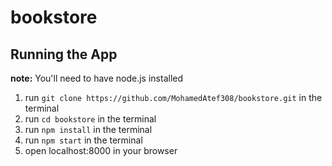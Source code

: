 # bookstore

## Running the App
**note:** You'll need to have node.js installed
1. run ```git clone https://github.com/MohamedAtef308/bookstore.git``` in the terminal
2. run ```cd bookstore``` in the terminal
3. run ```npm install``` in the terminal
4. run ```npm start``` in the terminal
5. open localhost:8000 in your browser
